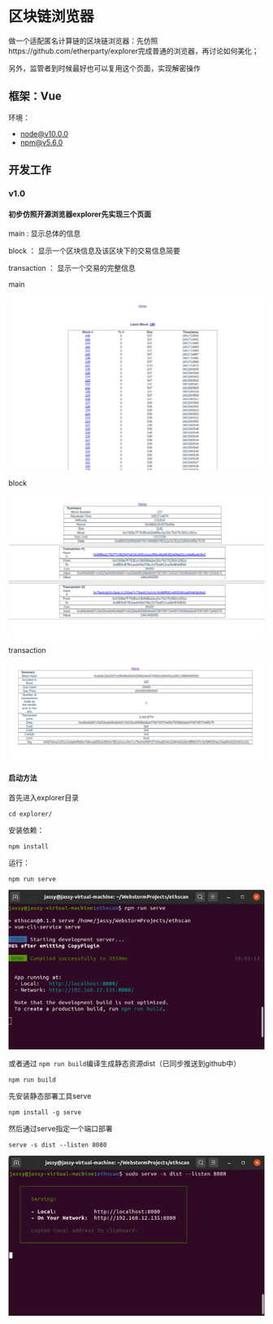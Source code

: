 # 区块链浏览器

做一个适配匿名计算链的区块链浏览器：先仿照https://github.com/etherparty/explorer完成普通的浏览器，再讨论如何美化；

另外，监管者到时候最好也可以复用这个页面，实现解密操作

## 框架：Vue 

环境：

+ node@v10.0.0
+ npm@v5.6.0

## 开发工作

### v1.0 

#### 初步仿照开源浏览器explorer先实现三个页面

main :  显示总体的信息

block ： 显示一个区块信息及该区块下的交易信息简要

transaction ： 显示一个交易的完整信息

main

![](./img/mainv1.png)

block

![](./img/blockv1.png)

transaction

![](./img/transactionv1.png)

#### 启动方法

首先进入explorer目录

```
cd explorer/
```

安装依赖：

```node
npm install
```

运行：

```
npm run serve
```

![](./img/run_serve.png)

或者通过 `npm run build`编译生成静态资源dist（已同步推送到github中）

```
npm run build
```

先安装静态部署工具serve

```
npm install -g serve
```

然后通过serve指定一个端口部署

```
serve -s dist --listen 8080
```



![](./img/serve_dist.png)

